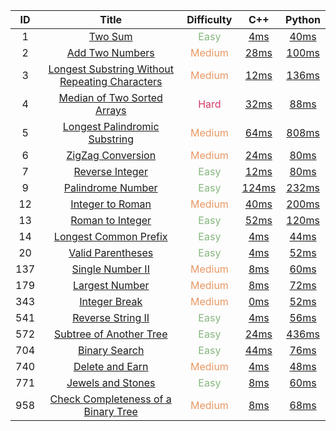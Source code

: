 |  ID  |                            Title                             |            Difficulty             |                             C++                              |                            Python                            |
| :--: | :----------------------------------------------------------: | :-------------------------------: | :----------------------------------------------------------: | :----------------------------------------------------------: |
|  1   |      [Two Sum](https://leetcode.com/problems/two-sum/)       |  <font color=#86B67E>Easy</font>  | [4ms](https://github.com/Tencen-hong/LeetCode/blob/master/C%2B%2B/1.%20Two%20Sum.cpp) | [40ms](https://github.com/Tencen-hong/LeetCode/blob/master/Python/1.%20Two%20Sum.py) |
|  2   | [Add Two Numbers](https://leetcode.com/problems/add-two-numbers/) | <font color=#E79762>Medium</font> | [28ms](https://github.com/Tencen-hong/LeetCode/blob/master/C%2B%2B/2.%20Add%20Two%20Numbers.cpp) | [100ms](https://github.com/Tencen-hong/LeetCode/blob/master/Python/2.%20Add%20Two%20Numbers.py) |
|  3   | [Longest Substring Without Repeating Characters](https://leetcode.com/problems/longest-substring-without-repeating-characters/) | <font color=#E79762>Medium</font> | [12ms](https://github.com/Tencen-hong/LeetCode/blob/master/C%2B%2B/3.%20Longest%20Substring%20Without%20Repeating%20Characters.cpp) | [136ms](https://github.com/Tencen-hong/LeetCode/blob/master/Python/3.%20Longest%20Substring%20Without%20Repeating%20Characters.py) |
|  4   | [Median of Two Sorted Arrays](https://leetcode.com/problems/median-of-two-sorted-arrays/) |  <font color=#D63965>Hard</font>  | [32ms](https://github.com/Tencen-hong/LeetCode/blob/master/C%2B%2B/4.%20Median%20of%20Two%20Sorted%20Arrays.cpp) | [88ms](https://github.com/Tencen-hong/LeetCode/blob/master/Python/4.%20Median%20of%20Two%20Sorted%20Arrays.py) |
|  5   | [Longest Palindromic Substring](https://leetcode.com/problems/longest-palindromic-substring/) | <font color=#E79762>Medium</font> | [64ms](https://github.com/Tencen-hong/LeetCode/blob/master/C%2B%2B/5.%20Longest%20Palindromic%20Substring.cpp) | [808ms](https://github.com/Tencen-hong/LeetCode/blob/master/Python/5.%20Longest%20Palindromic%20Substring.py) |
|  6   | [ZigZag Conversion](https://leetcode.com/problems/zigzag-conversion/) | <font color=#E79762>Medium</font> | [24ms](https://github.com/Tencen-hong/LeetCode/blob/master/C%2B%2B/6.%20ZigZag%20Conversion.cpp) | [80ms](https://github.com/Tencen-hong/LeetCode/blob/master/Python/6.%20ZigZag%20Conversion.py) |
|  7   | [Reverse Integer](https://leetcode.com/problems/reverse-integer/) |  <font color=#86B67E>Easy</font>  | [12ms](https://github.com/Tencen-hong/LeetCode/blob/master/C%2B%2B/7.%20Reverse%20Integer.cpp) | [80ms](https://github.com/Tencen-hong/LeetCode/blob/master/Python/7.%20Reverse%20Integer.py) |
|  9   | [Palindrome Number](https://leetcode.com/problems/palindrome-number/) |  <font color=#86B67E>Easy</font>  | [124ms](https://github.com/Tencen-hong/LeetCode/blob/master/C%2B%2B/9.%20Palindrome%20Number.cpp) | [232ms](https://github.com/Tencen-hong/LeetCode/blob/master/Python/9.%20Palindrome%20Number.py) |
|  12  | [Integer to Roman](https://leetcode.com/problems/integer-to-roman/) | <font color=#E79762>Medium</font> | [40ms](https://github.com/Tencen-hong/LeetCode/blob/master/C%2B%2B/12.%20Integer%20to%20Roman.cpp) | [200ms](https://github.com/Tencen-hong/LeetCode/blob/master/Python/12.%20Integer%20to%20Roman.py) |
|  13  | [Roman to Integer](https://leetcode.com/problems/roman-to-integer/) |  <font color=#86B67E>Easy</font>  | [52ms](https://github.com/Tencen-hong/LeetCode/blob/master/C%2B%2B/13.%20Roman%20to%20Integer.cpp) | [120ms](https://github.com/Tencen-hong/LeetCode/blob/master/Python/13.%20Roman%20to%20Integer.py) |
|  14  | [Longest Common Prefix](https://leetcode.com/problems/longest-common-prefix/) |  <font color=#86B67E>Easy</font>  | [4ms](https://github.com/Tencen-hong/LeetCode/blob/master/C%2B%2B/14.%20Longest%20Common%20Prefix.cpp) | [44ms](https://github.com/Tencen-hong/LeetCode/blob/master/Python/14.%20Longest%20Common%20Prefix.py) |
|  20  | [Valid Parentheses](https://leetcode.com/problems/valid-parentheses/) |  <font color=#86B67E>Easy</font>  | [4ms](https://github.com/Tencen-hong/LeetCode/blob/master/C%2B%2B/20.%20Valid%20Parentheses.cpp) | [52ms](https://github.com/Tencen-hong/LeetCode/blob/master/Python/20.%20Valid%20Parentheses.py) |
| 137  | [Single Number II](https://leetcode.com/problems/single-number-ii/) | <font color=#E79762>Medium</font> | [8ms](https://github.com/Tencen-hong/LeetCode/blob/master/C%2B%2B/137.%20Single%20Number%20II.cpp) | [60ms](https://github.com/Tencen-hong/LeetCode/blob/master/Python/137.%20Single%20Number%20II.py) |
| 179  | [Largest Number](https://leetcode.com/problems/largest-number/) | <font color=#E79762>Medium</font> | [8ms](https://github.com/Tencen-hong/LeetCode/blob/master/C%2B%2B/179.%20Largest%20Number.cpp) | [72ms](https://github.com/Tencen-hong/LeetCode/blob/master/Python/179.%20Largest%20Number.py) |
| 343  | [Integer Break](https://leetcode.com/problems/integer-break/) | <font color=#E79762>Medium</font> | [0ms](https://github.com/Tencen-hong/LeetCode/blob/master/C%2B%2B/343.%20Integer%20Break.cpp) | [52ms](https://github.com/Tencen-hong/LeetCode/blob/master/Python/343.%20Integer%20Break.py) |
| 541  | [Reverse String II](https://leetcode.com/problems/reverse-string-ii/) |  <font color=#86B67E>Easy</font>  | [4ms](https://github.com/Tencen-hong/LeetCode/blob/master/C%2B%2B/541.%20Reverse%20String%20II.cpp) | [56ms](https://github.com/Tencen-hong/LeetCode/blob/master/Python/541.%20Reverse%20String%20II.py) |
| 572  | [Subtree of Another Tree](https://leetcode.com/problems/subtree-of-another-tree/) |  <font color=#86B67E>Easy</font>  | [24ms](https://github.com/Tencen-hong/LeetCode/blob/master/C%2B%2B/572.%20Subtree%20of%20Another%20Tree.cpp) | [436ms](https://github.com/Tencen-hong/LeetCode/blob/master/Python/572.%20Subtree%20of%20Another%20Tree.py) |
| 704  | [Binary Search](https://leetcode.com/problems/binary-search/) |  <font color=#86B67E>Easy</font>  | [44ms](https://github.com/Tencen-hong/LeetCode/blob/master/C%2B%2B/704.%20Binary%20Search.cpp) | [76ms](https://github.com/Tencen-hong/LeetCode/blob/master/Python/704.%20Binary%20Search.py) |
| 740  | [Delete and Earn](https://leetcode.com/problems/delete-and-earn/) | <font color=#E79762>Medium</font> | [4ms](https://github.com/Tencen-hong/LeetCode/blob/master/C%2B%2B/740.%20Delete%20and%20Earn.cpp) | [48ms](https://github.com/Tencen-hong/LeetCode/blob/master/Python/740.%20Delete%20and%20Earn.py) |
| 771  | [Jewels and Stones](https://leetcode.com/problems/jewels-and-stones/) |  <font color=#86B67E>Easy</font>  | [8ms](https://github.com/Tencen-hong/LeetCode/blob/master/C%2B%2B/771.%20Jewels%20and%20Stones.cpp) | [60ms](https://github.com/Tencen-hong/LeetCode/blob/master/Python/771.%20Jewels%20and%20Stones.py) |
| 958  | [Check Completeness of a Binary Tree](https://leetcode.com/problems/check-completeness-of-a-binary-tree/) | <font color=#E79762>Medium</font> | [8ms](https://github.com/Tencen-hong/LeetCode/blob/master/C%2B%2B/958.%20Check%20Completeness%20of%20a%20Binary%20Tree.cpp) | [68ms](https://github.com/Tencen-hong/LeetCode/blob/master/Python/958.%20Check%20Completeness%20of%20a%20Binary%20Tree.py) |



